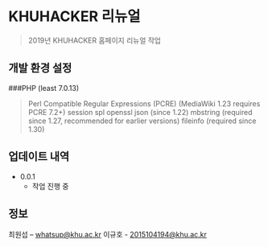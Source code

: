 # KHUHACKER 리뉴얼
> 2019년 KHUHACKER 홈페이지 리뉴얼 작업

## 개발 환경 설정
###PHP (least 7.0.13)
>Perl Compatible Regular Expressions (PCRE) (MediaWiki 1.23 requires PCRE 7.2+)
>session
>spl
>openssl
>json (since 1.22)
>mbstring (required since 1.27, recommended for earlier versions)
>fileinfo (required since 1.30)

## 업데이트 내역

* 0.0.1
    * 작업 진행 중

## 정보

최원섭 – whatsup@khu.ac.kr
이규호 - 2015104194@khu.ac.kr
